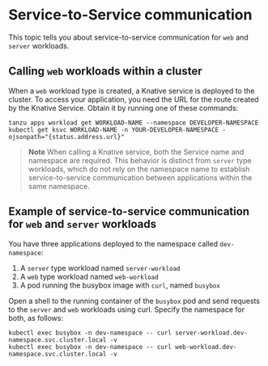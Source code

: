 # Service-to-Service communication

This topic tells you about service-to-service communication for `web` and `server` workloads.

## <a id="communication"></a> Calling `web` workloads within a cluster

When a  `web` workload type is created, a Knative service is deployed to the cluster.
To access your application, you need the URL for the route created by the Knative Service.
Obtain it by running one of these commands:

```console
tanzu apps workload get WORKLOAD-NAME --namespace DEVELOPER-NAMESPACE
kubectl get ksvc WORKLOAD-NAME -n YOUR-DEVELOPER-NAMESPACE -ojsonpath="{status.address.url}"
```

> **Note** When calling a Knative service, both the Service name and namespace are required.
This behavior is distinct from `server` type workloads, which do not rely on the namespace name to
establish service-to-service communication between applications within the same namespace.

## Example of service-to-service communication for `web` and `server` workloads

You have three applications deployed to the namespace called `dev-namespace`:

1. A `server` type workload named `server-workload`
2. A `web` type workload named `web-workload`
3. A pod running the busybox image with `curl`, named `busybox`

Open a shell to the running container of the `busybox` pod and send requests to the `server` and `web`
workloads using curl. Specify the namespace for both, as follows:

```console
kubectl exec busybox -n dev-namespace -- curl server-workload.dev-namespace.svc.cluster.local -v
kubectl exec busybox -n dev-namespace -- curl web-workload.dev-namespace.svc.cluster.local -v
```
